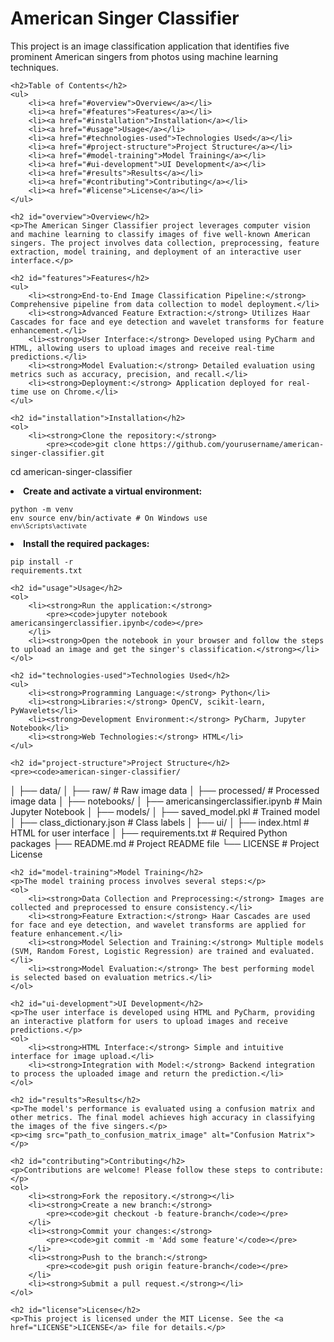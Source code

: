 <!DOCTYPE html>
<html lang="en">
<head>
    <meta charset="UTF-8">
    <meta name="viewport" content="width=device-width, initial-scale=1.0">
    <title>American Singer Classifier</title>
</head>
<body>
    <h1>American Singer Classifier</h1>
    <p>This project is an image classification application that identifies five prominent American singers from photos using machine learning techniques.</p>

    <h2>Table of Contents</h2>
    <ul>
        <li><a href="#overview">Overview</a></li>
        <li><a href="#features">Features</a></li>
        <li><a href="#installation">Installation</a></li>
        <li><a href="#usage">Usage</a></li>
        <li><a href="#technologies-used">Technologies Used</a></li>
        <li><a href="#project-structure">Project Structure</a></li>
        <li><a href="#model-training">Model Training</a></li>
        <li><a href="#ui-development">UI Development</a></li>
        <li><a href="#results">Results</a></li>
        <li><a href="#contributing">Contributing</a></li>
        <li><a href="#license">License</a></li>
    </ul>

    <h2 id="overview">Overview</h2>
    <p>The American Singer Classifier project leverages computer vision and machine learning to classify images of five well-known American singers. The project involves data collection, preprocessing, feature extraction, model training, and deployment of an interactive user interface.</p>

    <h2 id="features">Features</h2>
    <ul>
        <li><strong>End-to-End Image Classification Pipeline:</strong> Comprehensive pipeline from data collection to model deployment.</li>
        <li><strong>Advanced Feature Extraction:</strong> Utilizes Haar Cascades for face and eye detection and wavelet transforms for feature enhancement.</li>
        <li><strong>User Interface:</strong> Developed using PyCharm and HTML, allowing users to upload images and receive real-time predictions.</li>
        <li><strong>Model Evaluation:</strong> Detailed evaluation using metrics such as accuracy, precision, and recall.</li>
        <li><strong>Deployment:</strong> Application deployed for real-time use on Chrome.</li>
    </ul>

    <h2 id="installation">Installation</h2>
    <ol>
        <li><strong>Clone the repository:</strong>
            <pre><code>git clone https://github.com/yourusername/american-singer-classifier.git
cd american-singer-classifier</code></pre>
        </li>
        <li><strong>Create and activate a virtual environment:</strong>
            <pre><code>python -m venv env
source env/bin/activate  # On Windows use `env\Scripts\activate`</code></pre>
        </li>
        <li><strong>Install the required packages:</strong>
            <pre><code>pip install -r requirements.txt</code></pre>
        </li>
    </ol>

    <h2 id="usage">Usage</h2>
    <ol>
        <li><strong>Run the application:</strong>
            <pre><code>jupyter notebook americansingerclassifier.ipynb</code></pre>
        </li>
        <li><strong>Open the notebook in your browser and follow the steps to upload an image and get the singer's classification.</strong></li>
    </ol>

    <h2 id="technologies-used">Technologies Used</h2>
    <ul>
        <li><strong>Programming Language:</strong> Python</li>
        <li><strong>Libraries:</strong> OpenCV, scikit-learn, PyWavelets</li>
        <li><strong>Development Environment:</strong> PyCharm, Jupyter Notebook</li>
        <li><strong>Web Technologies:</strong> HTML</li>
    </ul>

    <h2 id="project-structure">Project Structure</h2>
    <pre><code>american-singer-classifier/
│
├── data/
│   ├── raw/              # Raw image data
│   ├── processed/        # Processed image data
│
├── notebooks/
│   ├── americansingerclassifier.ipynb   # Main Jupyter Notebook
│
├── models/
│   ├── saved_model.pkl   # Trained model
│   ├── class_dictionary.json   # Class labels
│
├── ui/
│   ├── index.html        # HTML for user interface
│
├── requirements.txt      # Required Python packages
├── README.md             # Project README file
└── LICENSE               # Project License
</code></pre>

    <h2 id="model-training">Model Training</h2>
    <p>The model training process involves several steps:</p>
    <ol>
        <li><strong>Data Collection and Preprocessing:</strong> Images are collected and preprocessed to ensure consistency.</li>
        <li><strong>Feature Extraction:</strong> Haar Cascades are used for face and eye detection, and wavelet transforms are applied for feature enhancement.</li>
        <li><strong>Model Selection and Training:</strong> Multiple models (SVM, Random Forest, Logistic Regression) are trained and evaluated.</li>
        <li><strong>Model Evaluation:</strong> The best performing model is selected based on evaluation metrics.</li>
    </ol>

    <h2 id="ui-development">UI Development</h2>
    <p>The user interface is developed using HTML and PyCharm, providing an interactive platform for users to upload images and receive predictions.</p>
    <ol>
        <li><strong>HTML Interface:</strong> Simple and intuitive interface for image upload.</li>
        <li><strong>Integration with Model:</strong> Backend integration to process the uploaded image and return the prediction.</li>
    </ol>

    <h2 id="results">Results</h2>
    <p>The model's performance is evaluated using a confusion matrix and other metrics. The final model achieves high accuracy in classifying the images of the five singers.</p>
    <p><img src="path_to_confusion_matrix_image" alt="Confusion Matrix"></p>

    <h2 id="contributing">Contributing</h2>
    <p>Contributions are welcome! Please follow these steps to contribute:</p>
    <ol>
        <li><strong>Fork the repository.</strong></li>
        <li><strong>Create a new branch:</strong>
            <pre><code>git checkout -b feature-branch</code></pre>
        </li>
        <li><strong>Commit your changes:</strong>
            <pre><code>git commit -m 'Add some feature'</code></pre>
        </li>
        <li><strong>Push to the branch:</strong>
            <pre><code>git push origin feature-branch</code></pre>
        </li>
        <li><strong>Submit a pull request.</strong></li>
    </ol>

    <h2 id="license">License</h2>
    <p>This project is licensed under the MIT License. See the <a href="LICENSE">LICENSE</a> file for details.</p>
</body>
</html>
